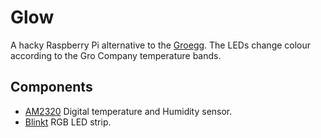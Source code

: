 # Glow

A hacky Raspberry Pi alternative to the [Groegg](https://gro.co.uk/product/groegg-2/).
The LEDs change colour according to the Gro Company temperature bands.

## Components

- [AM2320](https://shop.pimoroni.com/products/digital-temperature-and-humidity-sensor) Digital temperature and Humidity sensor.
- [Blinkt](https://shop.pimoroni.com/products/blinkt) RGB LED strip.
